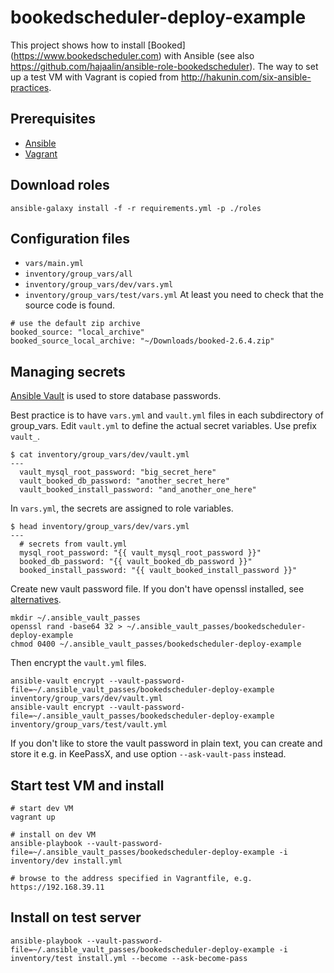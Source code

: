 # bookedscheduler-deploy-example

This project shows how to install [Booked] (https://www.bookedscheduler.com) with Ansible
 (see also https://github.com/hajaalin/ansible-role-bookedscheduler).
The way to set up a test VM with Vagrant is copied from http://hakunin.com/six-ansible-practices.

Prerequisites
-------------
- [Ansible](https://www.ansible.com/)
- [Vagrant](https://www.vagrantup.com/)

Download roles
--------------
```
ansible-galaxy install -f -r requirements.yml -p ./roles
```

Configuration files
-------------
- `vars/main.yml`
- `inventory/group_vars/all`
- `inventory/group_vars/dev/vars.yml`
- `inventory/group_vars/test/vars.yml`
At least you need to check that the source code is found.
```
# use the default zip archive
booked_source: "local_archive"
booked_source_local_archive: "~/Downloads/booked-2.6.4.zip"
```


Managing secrets
----------------

[Ansible Vault](http://docs.ansible.com/ansible/playbooks_vault.html) is used to store database passwords.

Best practice is to have `vars.yml` and `vault.yml` files in each subdirectory of group_vars.
Edit `vault.yml` to define the actual secret variables. Use prefix `vault_`.
```
$ cat inventory/group_vars/dev/vault.yml
---
  vault_mysql_root_password: "big_secret_here"
  vault_booked_db_password: "another_secret_here"
  vault_booked_install_password: "and_another_one_here"
```
In `vars.yml`, the secrets are assigned to role variables.
```
$ head inventory/group_vars/dev/vars.yml
---
  # secrets from vault.yml
  mysql_root_password: "{{ vault_mysql_root_password }}"
  booked_db_password: "{{ vault_booked_db_password }}"
  booked_install_password: "{{ vault_booked_install_password }}"
```
Create new vault password file. If you don't have openssl installed, see [alternatives](http://www.howtogeek.com/howto/30184/10-ways-to-generate-a-random-password-from-the-command-line/).
```
mkdir ~/.ansible_vault_passes
openssl rand -base64 32 > ~/.ansible_vault_passes/bookedscheduler-deploy-example
chmod 0400 ~/.ansible_vault_passes/bookedscheduler-deploy-example
```
Then encrypt the `vault.yml` files.
```
ansible-vault encrypt --vault-password-file=~/.ansible_vault_passes/bookedscheduler-deploy-example inventory/group_vars/dev/vault.yml
ansible-vault encrypt --vault-password-file=~/.ansible_vault_passes/bookedscheduler-deploy-example inventory/group_vars/test/vault.yml
```
If you don't like to store the vault password in plain text, you can create and store it e.g. in KeePassX,
and use option `--ask-vault-pass` instead.

Start test VM and install
-------------------------
```
# start dev VM
vagrant up

# install on dev VM
ansible-playbook --vault-password-file=~/.ansible_vault_passes/bookedscheduler-deploy-example -i inventory/dev install.yml

# browse to the address specified in Vagrantfile, e.g. https://192.168.39.11
```
Install on test server
----------------------
```
ansible-playbook --vault-password-file=~/.ansible_vault_passes/bookedscheduler-deploy-example -i inventory/test install.yml --become --ask-become-pass
```
